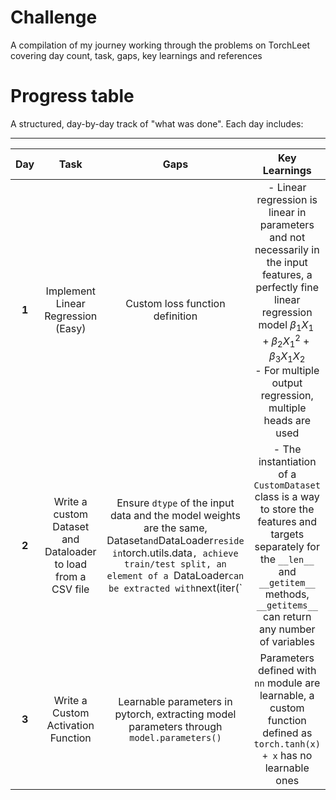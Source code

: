 # Challenge
A compilation of my journey working through the problems on TorchLeet covering day count, task, gaps, key learnings and references

# Progress table

A structured, day-by-day track of "what was done". Each day includes:

---

| **Day** | **Task** | **Gaps** | **Key Learnings** | **Resource Suggestions**|
|:------:|:-----:|:--------:|:-------:|:---:|
| **1**  | Implement Linear Regression (Easy)| Custom loss function definition |- Linear regression is linear in parameters and not necessarily in the input features, a perfectly fine linear regression model $\beta _1 X_1 + \beta _2 {X_1}^2 + \beta_3 X_1 X_2$ <br /> - For multiple output regression, multiple heads are used | |
|**2**| Write a custom Dataset and Dataloader to load from a CSV file| Ensure `dtype` of the input data and the model weights are the same, Dataset` and `DataLoader` reside in `torch.utils.data`, achieve train/test split, an element of a `DataLoader` can be extracted with `next(iter(` |- The instantiation of a `CustomDataset` class is a way to store the features and targets separately for the `__len__` and `__getitem__` methods, `__getitems__` can return any number of variables|[Pytorch official documentation](https://pytorch.org/tutorials/beginner/basics/data_tutorial.html)|
|**3**| Write a Custom Activation Function| Learnable parameters in pytorch, extracting model parameters through `model.parameters()`| Parameters defined with `nn` module are learnable, a custom function defined as `torch.tanh(x) + x` has no learnable ones||
